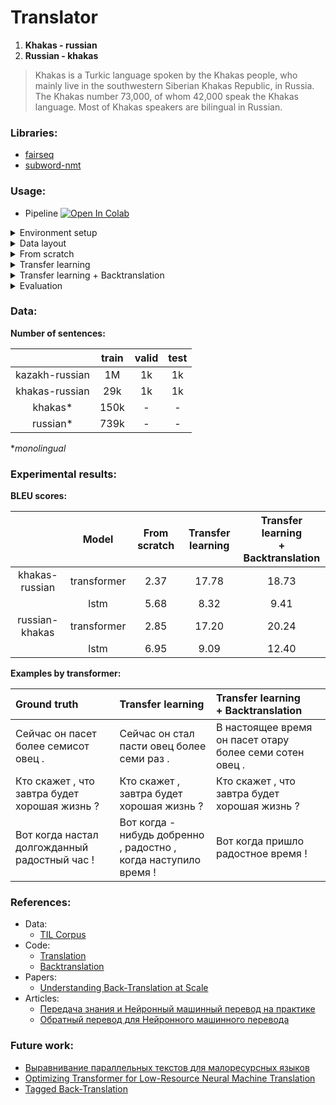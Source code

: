 # Translator 
1. **Khakas - russian**
2. **Russian - khakas**

> Khakas is a Turkic language spoken by the Khakas people, who mainly live in the southwestern Siberian Khakas Republic, in Russia. The Khakas number 73,000, of whom 42,000 speak the Khakas language. Most of Khakas speakers are bilingual in Russian.

### Libraries:
- [fairseq](https://github.com/pytorch/fairseq)
- [subword-nmt](https://github.com/rsennrich/subword-nmt)

### Usage:
- Pipeline [![Open In Colab](https://colab.research.google.com/assets/colab-badge.svg)](https://colab.research.google.com/drive/1CcW4NMZlw1vGCGWLhEaJuPr7ueR8KIWO?usp=sharing)
<details>
  <summary>Environment setup</summary>

```bash
https://github.com/adeshkin/khakas_russian_translator.git 
cd khakas_russian_translator
python3 -m venv ./venv
source venv/bin/activate
pip install -r requirements.txt
```
</details>

<details>
  <summary>Data layout</summary>


1. Splitting into training, validation and test samples;
2. Word tokenization (ex., `nltk.tokenize.WordPunctTokenizer`);
3. Joining parent and child training samples to create shared dictionary and put them into directory `all`.

```
experiments
    data
        tok_data
            all
                ru.train.tok
                kaz_khak.train.tok
            parent
                ru.train.tok
                kaz.train.tok
                ru.valid.tok
                kaz.valid.tok
                ru.test.tok
                kaz.test.tok
            child_with_noisy
                ru.train.tok
                khak.train.tok
                ru.valid.tok
                khak.valid.tok
                ru.test.tok
                khak.test.tok 
            mono 
                ru.tok
                khak.tok
```
</details>

<details>
  <summary>From scratch</summary>

```bash
cd from_scratch
bash prepare_data.sh
bash train.sh
```

</details>

<details>
  <summary>Transfer learning</summary>

```bash
cd transfer_learning
bash prepare_data.sh
bash train.sh
bash finetune.sh
```

</details>

<details>
  <summary>Transfer learning + Backtranslation</summary>

```bash
cd transfer_learning
bash prepare_data.sh
bash train.sh
bash finetune.sh

cd backtranslation
bash prepare_mono.sh
bash translate_mono.sh
bash prepare_data.sh
bash finetune.sh
```
</details>

<details>
  <summary>Evaluation</summary>

```bash
cd transfer_learning
bash evaluate.sh
```
</details>

### Data: 
**Number of sentences:**

|                | train | valid | test | 
|:--------------:|:-----:|:-----:|:----:|
| kazakh-russian |  1M   |  1k   |  1k  |
| khakas-russian |  29k  |  1k   |  1k  |
|    khakas*     | 150k  |   -   |  -   |
|    russian*    | 739k  |   -   |  -   |

**monolingual*

### Experimental results:
**BLEU scores:**

|                |    Model    | From scratch | Transfer learning | Transfer learning <br/> + Backtranslation | 
|:--------------:|:-----------:|:------------:|:-----------------:|:-----------------------------------------:|
| khakas-russian | transformer |     2.37     |       17.78       |                   18.73                   |
|                |    lstm     |     5.68     |       8.32        |                   9.41                    |
| russian-khakas | transformer |     2.85     |       17.20       |                   20.24                   |
|                |    lstm     |     6.95     |       9.09        |                   12.40                   |



**Examples by transformer:**

| Ground truth                                  | Transfer learning                                                | Transfer learning <br/> + Backtranslation                | 
|:----------------------------------------------|:-----------------------------------------------------------------|:---------------------------------------------------------|
| Сейчас он пасет более семисот овец .          | Сейчас он стал пасти овец более семи раз .                       | В настоящее время он пасет отару более семи сотен овец . |
| Кто скажет , что завтра будет хорошая жизнь ? | Кто скажет , завтра будет хорошая жизнь ?                        | Кто скажет , что завтра будет хорошая жизнь ?            |
| Вот когда настал долгожданный радостный час ! | Вот когда - нибудь добренно , радостно , когда наступило время ! | Вот когда пришло радостное время !                       |



### References:
* Data:
  * [TIL Corpus](https://github.com/turkic-interlingua/til-mt/tree/master/til_corpus)
* Code:
  * [Translation](https://github.com/pytorch/fairseq/tree/main/examples/translation)
  * [Backtranslation](https://github.com/pytorch/fairseq/tree/main/examples/backtranslation)
* Papers:
  * [Understanding Back-Translation at Scale](https://arxiv.org/abs/1808.09381)
* Articles:
  * [Передача знания и Нейронный машинный перевод на практике](https://habr.com/ru/post/475750/)
  * [Обратный перевод для Нейронного машинного перевода](https://habr.com/ru/post/491794/)

### Future work:
* [Выравнивание параллельных текстов для малоресурсных языков](https://habr.com/ru/post/581272/)
* [Optimizing Transformer for Low-Resource Neural Machine Translation](https://arxiv.org/abs/2011.02266)
* [Tagged Back-Translation](https://arxiv.org/abs/1906.06442)
